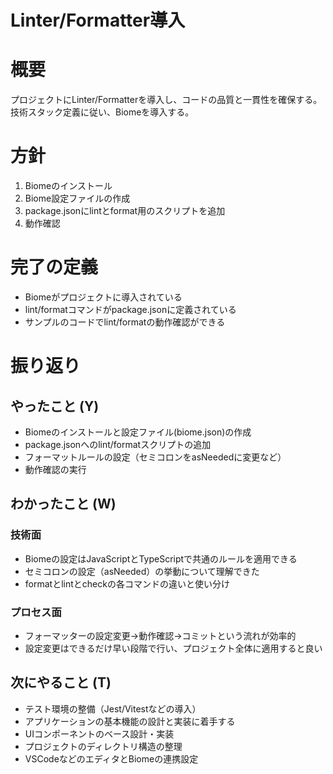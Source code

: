 # Linter/Formatter導入

# 概要
プロジェクトにLinter/Formatterを導入し、コードの品質と一貫性を確保する。技術スタック定義に従い、Biomeを導入する。

# 方針
1. Biomeのインストール
2. Biome設定ファイルの作成
3. package.jsonにlintとformat用のスクリプトを追加
4. 動作確認

# 完了の定義
- Biomeがプロジェクトに導入されている
- lint/formatコマンドがpackage.jsonに定義されている
- サンプルのコードでlint/formatの動作確認ができる

# 振り返り
## やったこと (Y)
- Biomeのインストールと設定ファイル(biome.json)の作成
- package.jsonへのlint/formatスクリプトの追加
- フォーマットルールの設定（セミコロンをasNeededに変更など）
- 動作確認の実行

## わかったこと (W)
### 技術面
- Biomeの設定はJavaScriptとTypeScriptで共通のルールを適用できる
- セミコロンの設定（asNeeded）の挙動について理解できた
- formatとlintとcheckの各コマンドの違いと使い分け

### プロセス面
- フォーマッターの設定変更→動作確認→コミットという流れが効率的
- 設定変更はできるだけ早い段階で行い、プロジェクト全体に適用すると良い

## 次にやること (T)
- テスト環境の整備（Jest/Vitestなどの導入）
- アプリケーションの基本機能の設計と実装に着手する
- UIコンポーネントのベース設計・実装
- プロジェクトのディレクトリ構造の整理
- VSCodeなどのエディタとBiomeの連携設定
